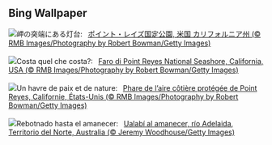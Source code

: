 ## Bing Wallpaper
![](https://www.bing.com/th?id=OHR.PointReyes_JA-JP3284759959_UHD.jpg&w=1000)岬の突端にある灯台:&nbsp;&ensp;[ポイント・レイズ国定公園, 米国 カリフォルニア州 (© RMB Images/Photography by Robert Bowman/Getty Images)](https://www.bing.com/th?id=OHR.PointReyes_JA-JP3284759959_UHD.jpg)
<br><br/>
![](https://www.bing.com/th?id=OHR.PointReyes_IT-IT5474541020_UHD.jpg&w=1000)Costa quel che costa?:&nbsp;&ensp;[Faro di Point Reyes National Seashore, California, USA (© RMB Images/Photography by Robert Bowman/Getty Images)](https://www.bing.com/th?id=OHR.PointReyes_IT-IT5474541020_UHD.jpg)
<br><br/>
![](https://www.bing.com/th?id=OHR.PointReyes_FR-FR0377202822_UHD.jpg&w=1000)Un havre de paix et de nature:&nbsp;&ensp;[Phare de l’aire côtière protégée de Point Reyes, Californie, États-Unis (© RMB Images/Photography by Robert Bowman/Getty Images)](https://www.bing.com/th?id=OHR.PointReyes_FR-FR0377202822_UHD.jpg)
<br><br/>
![](https://www.bing.com/th?id=OHR.SunriseWallabies_ES-ES9650921909_UHD.jpg&w=1000)Rebotnado hasta el amanecer:&nbsp;&ensp;[Ualabí al amanecer, río Adelaida, Territorio del Norte, Australia (© Jeremy Woodhouse/Getty Images)](https://www.bing.com/th?id=OHR.SunriseWallabies_ES-ES9650921909_UHD.jpg)
<br><br/>
